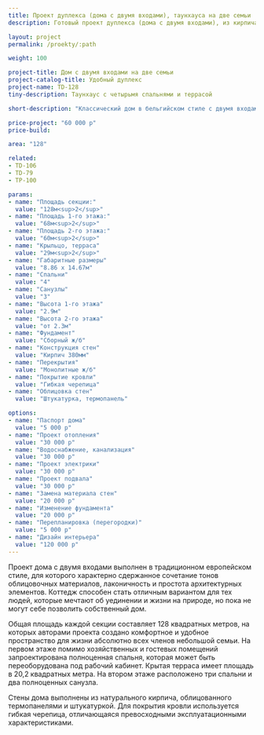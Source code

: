 ```yaml
---
title: Проект дуплекса (дома с двумя входами), таунхауса на две семьи
description: Готовый проект дуплекса (дома с двумя входами), из кирпича, газобетона или пеноблока. Площадь секции&#58; 128 м.кв.

layout: project
permalink: /proekty/:path

weight: 100

project-title: Дом с двумя входами на две семьи
project-catalog-title: Удобный дуплекс
project-name: TD-128
tiny-description: Таунхаус с четырьмя спальнями и террасой

short-description: "Классический дом в бельгийском стиле с двумя входами выгодный вариант для тех, кто не любит уединенную жизнь за городом. Угловой руст на фасаде создает необычный и запоминающийся образ дуплекса. Фигурные фронтоны подчеркивают его характер в духе старой Европы. Основное пространство первого этажа традиционно занимают гостевые помещения. В едином пространстве этой комнаты выделяется диванная зона в эркере. Она плавно перетекает в кухню и столовую, из которой вы попадаете на открытую террасу."

price-project: "60 000 р"
price-build:

area: "128"

related:
- TD-106
- TD-79
- TP-100

params:
- name: "Площадь секции:"
  value: "128м<sup>2</sup>"
- name: "Площадь 1-го этажа:"
  value: "68м<sup>2</sup>"
- name: "Площадь 2-го этажа:"
  value: "60м<sup>2</sup>"
- name: "Крыльцо, терраса"
  value: "29м<sup>2</sup>"
- name: "Габаритные размеры"
  value: "8.86 x 14.67м"
- name: "Спальни"
  value: "4"
- name: "Санузлы"
  value: "3"
- name: "Высота 1-го этажа"
  value: "2.9м"
- name: "Высота 2-го этажа"
  value: "от 2.3м"
- name: "Фундамент"
  value: "Сборный ж/б"
- name: "Конструкция стен"
  value: "Кирпич 380мм"
- name: "Перекрытия"
  value: "Монолитные ж/б"
- name: "Покрытие кровли"
  value: "Гибкая черепица"
- name: "Облицовка стен"
  value: "Штукатурка, термопанель"

options:
- name: "Паспорт дома"
  value: "5 000 р"
- name: "Проект отопления"
  value: "30 000 р"
- name: "Водоснабжение, канализация"
  value: "30 000 р"
- name: "Проект электрики"
  value: "30 000 р"
- name: "Проект подвала"
  value: "30 000 р"
- name: "Замена материала стен"
  value: "20 000 р"
- name: "Изменение фундамента"
  value: "20 000 р"
- name: "Перепланировка (перегородки)"
  value: "5 000 р"
- name: "Дизайн интерьера"
  value: "120 000 р"
---
```

Проект дома с двумя входами выполнен в традиционном европейском стиле, для которого характерно сдержанное сочетание тонов облицовочных материалов, лаконичность и простота архитектурных элементов. Коттедж способен стать отличным вариантом для тех людей, которые мечтают об уединении и жизни на природе, но пока не могут себе позволить собственный дом.

Общая площадь каждой секции составляет 128 квадратных метров, на которых авторами проекта создано комфортное и удобное пространство для жизни абсолютно всех членов небольшой семьи. На первом этаже помимо хозяйственных и гостевых помещений запроектирована полноценная спальня, которая может быть переоборудована под рабочий кабинет. Крытая терраса имеет площадь в 20,2 квадратных метра. На втором этаже расположено три спальни и два полноценных санузла.

Стены дома выполнены из натурального кирпича, облицованного термопанелями и штукатуркой. Для покрытия кровли используется гибкая черепица, отличающаяся превосходными эксплуатационными характеристиками.